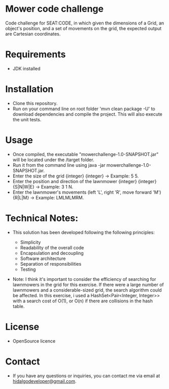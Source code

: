 # Mower code challenge
Code challenge for SEAT:CODE, in which given the dimensions of a Grid, an object's position, and a set of movements on the grid, the expected output are Cartesian coordinates.

# Requirements

 - JDK installed

# Installation
 - Clone this repository.
 - Run on your command line on root folder 'mvn clean package -U' to download dependencies and compile the project. This will also execute the unit tests.

# Usage
 - Once compiled, the executable "mowerchallenge-1.0-SNAPSHOT.jar" will be located under the /target folder.
 - Run it from the command line using java -jar mowerchallenge-1.0-SNAPSHOT.jar.
 - Enter the size of the grid {integer} {integer} -> Example: 5 5.
 - Enter the position and direction of the lawnmower {integer} {integer} {S|N|W|E} -> Example: 3 1 N.
 - Enter the lawnmower's movements (left 'L', right 'R', move forward 'M') {R|L|M} -> Example: LMLMLMRM.

# Technical Notes:
 - This solution has been developed following the following principles:
	- Simplicity
	- Readability of the overall code
	- Encapsulation and decoupling
	- Software architecture
	- Separation of responsibilities
	- Testing

 - Note: I think it's important to consider the efficiency of searching for lawnmowers in the grid for this exercise. If there were a large number of lawnmowers and a considerable-sized grid, the search algorithm could be affected. In this exercise, i used a HashSet<Pair<Integer, Integer>> with a search cost of O(1), or O(n) if there are collisions in the hash table.

# License
 - OpenSource licence

# Contact
 - If you have any questions or inquiries, you can contact me via email at hidalgodeveloper@gmail.com.
